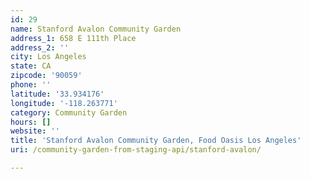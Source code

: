 ```yaml
---
id: 29
name: Stanford Avalon Community Garden
address_1: 658 E 111th Place
address_2: ''
city: Los Angeles
state: CA
zipcode: '90059'
phone: ''
latitude: '33.934176'
longitude: '-118.263771'
category: Community Garden
hours: []
website: ''
title: 'Stanford Avalon Community Garden, Food Oasis Los Angeles'
uri: /community-garden-from-staging-api/stanford-avalon/

---
```


